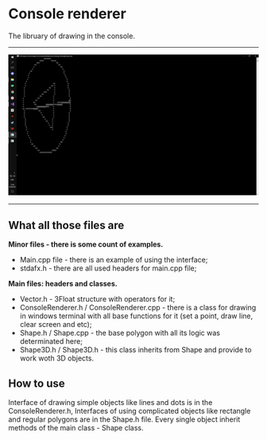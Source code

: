 <h1>Console renderer</h1>

The libruary of drawing in the console.
___

![something](model.gif)

____
<h2>What all those files are</h2>
<b>Minor files - there is some count of examples. </b>
<ul>
  <li>Main.cpp file - there is an example of using the interface;</li>
  <li>stdafx.h - there are all used headers for main.cpp file;</li>
</ul>
<b>Main files: headers and classes.</b>
<ul>
  <li>Vector.h - 3Float structure with operators for it;</li>
  <li>ConsoleRenderer.h / ConsoleRenderer.cpp - there is a class for drawing in windows terminal with all base functions for it (set a point, draw line, clear screen and etc);</li>
  <li>Shape.h / Shape.cpp - the base polygon with all its logic was determinated here;</li>
  <li>Shape3D.h / Shape3D.h - this class inherits from Shape and provide to work woth 3D objects.</li>
</ul>
<h2>How to use</h2>
Interface of drawing simple objects like lines and dots is in the ConsoleRenderer.h,
Interfaces of using complicated objects like rectangle and regular polygons are in the Shape.h file. Every single object inherit methods of the main class - Shape class. 
